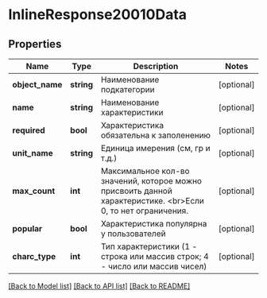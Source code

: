 # InlineResponse20010Data

## Properties
Name | Type | Description | Notes
------------ | ------------- | ------------- | -------------
**object_name** | **string** | Наименование подкатегории | [optional] 
**name** | **string** | Наименование характеристики | [optional] 
**required** | **bool** | Характеристика обязательна к заполенению | [optional] 
**unit_name** | **string** | Единица имерения (см, гр и т.д.) | [optional] 
**max_count** | **int** | Максимальное кол-во значений, которое можно присвоить данной характеристике. &lt;br&gt;Если 0, то нет ограничения. | [optional] 
**popular** | **bool** | Характеристика популярна у пользователей | [optional] 
**charc_type** | **int** | Тип характеристики (1 - строка или массив строк; 4 - число или массив чисел) | [optional] 

[[Back to Model list]](../../README.md#documentation-for-models) [[Back to API list]](../../README.md#documentation-for-api-endpoints) [[Back to README]](../../README.md)

